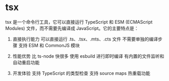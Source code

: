 # tsx

tsx 是一个命令行工具，它可以直接运行 TypeScript 和 ESM (ECMAScript Modules) 文件，而不需要先编译成 JavaScript。它的主要特点是：

1. 直接执行能力
   可以直接运行 .ts、.tsx、.mts、.cts 文件
   不需要单独的编译步骤
   支持 ESM 和 CommonJS 模块

2. 性能优势
   比 ts-node 快很多
   使用 esbuild 进行即时编译
   有内置的文件监听和自动重启功能

3. 开发体验
   支持 TypeScript 的类型检查
   支持 source maps
   热重载功能
